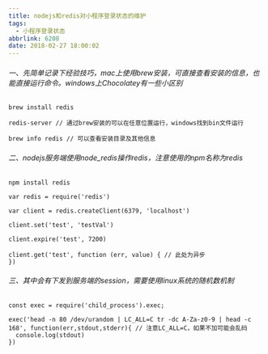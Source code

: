 ```yaml
---
title: nodejs和redis对小程序登录状态的维护
tags:
  - 小程序登录状态
abbrlink: 6208
date: 2018-02-27 18:00:02
---
```

###### 一、先简单记录下经验技巧，mac上使用brew安装，可直接查看安装的信息，也能直接运行命令。windows上Chocolatey有一些小区别
```
brew install redis

redis-server // 通过brew安装的可以在任意位置运行，windows找到bin文件运行

brew info redis // 可以查看安装目录及其他信息
```
###### 二、nodejs服务端使用node_redis操作redis，注意使用的npm名称为redis
```
npm install redis

var redis = require('redis')

var client = redis.createClient(6379, 'localhost')

client.set('test', 'testVal')

client.expire('test', 7200)

client.get('test', function (err, value) { // 此处为异步
})
```
###### 三、其中会有下发到服务端的session，需要使用linux系统的随机数机制
```
const exec = require('child_process').exec;

exec('head -n 80 /dev/urandom | LC_ALL=C tr -dc A-Za-z0-9 | head -c 168', function(err,stdout,stderr){ // 注意LC_ALL=C，如果不加可能会乱码
  console.log(stdout)
})
```
